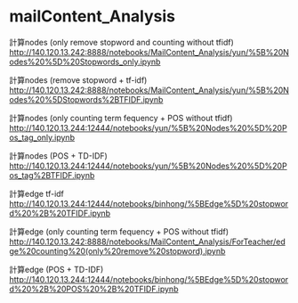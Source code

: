 # mailContent_Analysis

計算nodes (only remove stopword and counting without tfidf)<br>
http://140.120.13.242:8888/notebooks/MailContent_Analysis/yun/%5B%20Nodes%20%5D%20Stopwords_only.ipynb

計算nodes (remove stopword + tf-idf)<br>
http://140.120.13.242:8888/notebooks/MailContent_Analysis/yun/%5B%20Nodes%20%5DStopwords%2BTFIDF.ipynb

計算nodes (only counting term fequency + POS without tfidf)
http://140.120.13.244:12444/notebooks/yun/%5B%20Nodes%20%5D%20Pos_tag_only.ipynb

計算nodes (POS + TD-IDF)
http://140.120.13.244:12444/notebooks/yun/%5B%20Nodes%20%5D%20Pos_tag%2BTFIDF.ipynb

計算edge tf-idf<br>
http://140.120.13.244:12444/notebooks/binhong/%5BEdge%5D%20stopword%20%2B%20TFIDF.ipynb

計算edge (only counting term fequency + POS without tfidf)<br>
http://140.120.13.242:8888/notebooks/MailContent_Analysis/ForTeacher/edge%20counting%20(only%20remove%20stopword).ipynb

計算edge (POS + TD-IDF)<br>
http://140.120.13.244:12444/notebooks/binhong/%5BEdge%5D%20stopword%20%2B%20POS%20%2B%20TFIDF.ipynb

